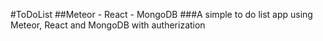 #ToDoList
##Meteor - React - MongoDB
###A simple to do list app using Meteor, React and MongoDB with autherization 